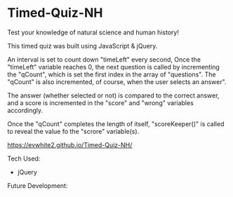 # Timed-Quiz-NH

Test your knowledge of natural science and human history!

This timed quiz was built using JavaScript & jQuery. 

An interval is set to count down "timeLeft" every second, Once the "timeLeft" variable reaches 0, the next question is called by incrementing the "qCount", which is set the first index in the array of "questions". The "qCount" is also incremented, of course, when the user selects an answer". 

The answer (whether selected or not) is compared to the correct answer, and a score is incremented in the "score" and "wrong" variables accordingly.

Once the "qCount" completes the length of itself, "scoreKeeper()" is called to reveal the value fo the "scrore" variable(s). 

https://evwhite2.github.io/Timed-Quiz-NH/ 

Tech Used: 
- jQuery

Future Development:
